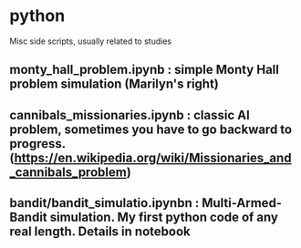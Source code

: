 # python
Misc side scripts, usually related to studies

## monty_hall_problem.ipynb : simple Monty Hall problem simulation (Marilyn's right)
## cannibals_missionaries.ipynb : classic AI problem, sometimes you have to go backward to progress. (https://en.wikipedia.org/wiki/Missionaries_and_cannibals_problem)
## bandit/bandit_simulatio.ipynbn : Multi-Armed-Bandit simulation.  My first python code of any real length. Details in notebook

